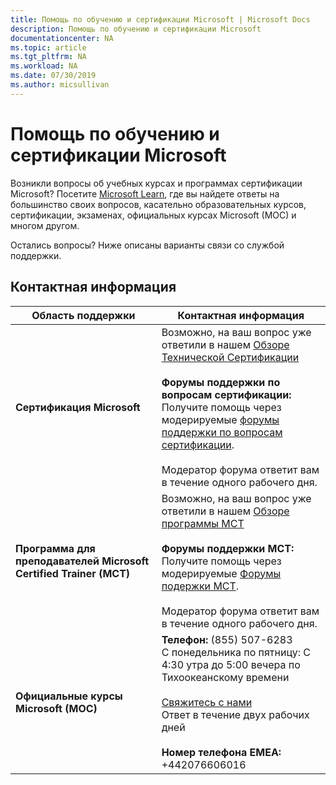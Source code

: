 ```yaml
---
title: Помощь по обучению и сертификации Microsoft | Microsoft Docs
description: Помощь по обучению и сертификации Microsoft
documentationcenter: NA
ms.topic: article
ms.tgt_pltfrm: NA
ms.workload: NA
ms.date: 07/30/2019
ms.author: micsullivan
---
```

# Помощь по обучению и сертификации Microsoft

Возникли вопросы об учебных курсах и программах сертификации Microsoft? Посетите [Microsoft Learn](/learn/certifications/), где вы найдете ответы на большинство своих вопросов, касательно образовательных курсов, сертификации, экзаменах, официальных курсах Microsoft (MOC) и многом другом.

Остались вопросы? Ниже описаны варианты связи со службой поддержки.

## Контактная информация

| Область поддержки | Контактная информация |
| ------------- | --- |
| **Сертификация Microsoft** | Возможно, на ваш вопрос уже ответили в нашем [Обзоре Технической Сертификации](https://www.microsoft.com/learning/certification-overview.aspx) <br/><br/> **Форумы поддержки по вопросам сертификации:** <br/>Получите помощь через модерируемые [форумы поддержки по вопросам сертификации](https://aka.ms/MCPForum).<br/><br/> Модератор форума ответит вам в течение одного рабочего дня. |
| **Программа для преподавателей Microsoft Certified Trainer (MCT)** | Возможно, на ваш вопрос уже ответили в нашем [Обзоре программы MCT](https://www.microsoft.com/learning/mct-certification.aspx)<br/><br/> **Форумы поддержки MCT:** <br/> Получите помощь через модерируемые [Форумы подержки MCT](https://aka.ms/MCTForum).<br/><br/> Модератор форума ответит вам в течение одного рабочего дня. |
| **Официальные курсы Microsoft (MOC)** | **Телефон:** (855) 507-6283<br/> С понедельника по пятницу: С 4:30 утра до 5:00 вечера по Тихоокеанскому времени<br/><br/> [Свяжитесь с нами](https://support.microsoft.com/supportrequestform/a62bfdd8-695f-f1d0-3dbc-e42e79a78641?SL=en&SC=US) <br/> Ответ в течение двух рабочих дней <br/><br/> **Номер телефона EMEA:** +442076606016 |

